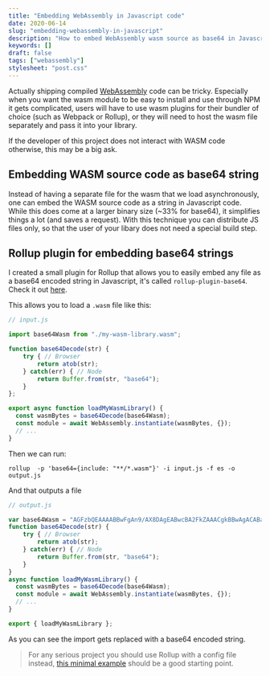 ```yaml
---
title: "Embedding WebAssembly in Javascript code"
date: 2020-06-14
slug: "embedding-webassembly-in-javascript"
description: "How to embed WebAssembly wasm source as base64 in Javascript."
keywords: []
draft: false
tags: ["webassembly"]
stylesheet: "post.css"
---
```


Actually shipping compiled [WebAssembly](https://webassembly.org/) code can be tricky. Especially when you want the wasm module to be easy to install and use through NPM it gets complicated, users will have to use wasm  plugins for their bundler of choice (such as Webpack or Rollup), or they will need to host the wasm file separately and pass it into your library.

If the developer of this project does not interact with WASM code otherwise, this may be a big ask.

## Embedding WASM source code as base64 string

Instead of having a separate file for the wasm that we load asynchronously, one can embed the WASM source code as a string in Javascript code. While this does come at a larger binary size (~33% for base64), it simplifies things a lot (and saves a request). With this technique you can distribute JS files only, so that the user of your libary does not need a special build step.


## Rollup plugin for embedding base64 strings

I created a small plugin for Rollup that allows you to easily embed any file as a base64 encoded string in Javascript, it's called `rollup-plugin-base64`. Check it out [here](https://github.com/gzuidhof/rollup-plugin-base64).

This allows you to load a `.wasm` file like this:

```javascript
// input.js

import base64Wasm from "./my-wasm-library.wasm";

function base64Decode(str) {
    try { // Browser
        return atob(str);
    } catch(err) { // Node
        return Buffer.from(str, "base64");
    }
};

export async function loadMyWasmLibrary() {
  const wasmBytes = base64Decode(base64Wasm);
  const module = await WebAssembly.instantiate(wasmBytes, {});
  // ...
}
```

Then we can run:
```
rollup  -p 'base64={include: "**/*.wasm"}' -i input.js -f es -o output.js
```
And that outputs a file 
```javascript
// output.js

var base64Wasm = "AGFzbQEAAAABBwFgAn9/AX8DAgEABwcBA2FkZAAACgkBBwAgACABags=";
function base64Decode(str) {
    try { // Browser
        return atob(str);
    } catch(err) { // Node
        return Buffer.from(str, "base64");
    }
}
async function loadMyWasmLibrary() {
  const wasmBytes = base64Decode(base64Wasm);
  const module = await WebAssembly.instantiate(wasmBytes, {});
  // ...
}

export { loadMyWasmLibrary };
```

As you can see the import gets replaced with a base64 encoded string.


> For any serious project you should use Rollup with a config file instead, [this minimal example](https://github.com/gzuidhof/rollup-plugin-base64/tree/master/examples/add) should be a good starting point.
